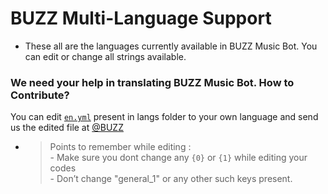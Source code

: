 # BUZZ Multi-Language Support

- These all are the languages currently available in BUZZ Music Bot. You can edit or change all strings available.


### We need your help in translating BUZZ Music Bot. How to Contribute?

You can edit [`en.yml`](https://github.com/justteen/buzz/tree/main/strings/langs/en.yml) present in langs folder to your own language and send us the edited file at [@BUZZ](https://t.me/buzzsupport)

- > Points to remember while editing : <br> - Make sure you dont change any `{0}` or `{1}` while editing your codes <br> - Don’t change "general_1" or any other such keys present.
